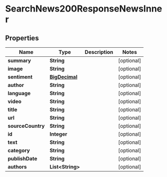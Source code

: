 

# SearchNews200ResponseNewsInner

## Properties

Name | Type | Description | Notes
------------ | ------------- | ------------- | -------------
**summary** | **String** |  |  [optional]
**image** | **String** |  |  [optional]
**sentiment** | [**BigDecimal**](BigDecimal.md) |  |  [optional]
**author** | **String** |  |  [optional]
**language** | **String** |  |  [optional]
**video** | **String** |  |  [optional]
**title** | **String** |  |  [optional]
**url** | **String** |  |  [optional]
**sourceCountry** | **String** |  |  [optional]
**id** | **Integer** |  |  [optional]
**text** | **String** |  |  [optional]
**category** | **String** |  |  [optional]
**publishDate** | **String** |  |  [optional]
**authors** | **List&lt;String&gt;** |  |  [optional]




